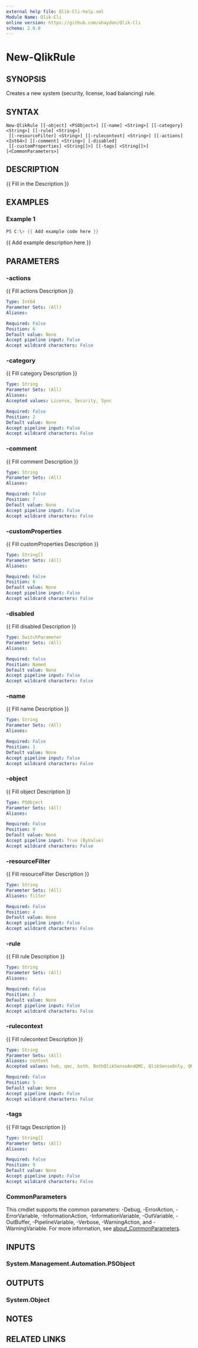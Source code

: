 ```yaml
---
external help file: Qlik-Cli-help.xml
Module Name: Qlik-Cli
online version: https://github.com/ahaydon/Qlik-Cli
schema: 2.0.0
---
```


# New-QlikRule

## SYNOPSIS
Creates a new system (security, license, load balancing) rule.

## SYNTAX

```
New-QlikRule [[-object] <PSObject>] [[-name] <String>] [[-category] <String>] [[-rule] <String>]
 [[-resourceFilter] <String>] [[-rulecontext] <String>] [[-actions] <Int64>] [[-comment] <String>] [-disabled]
 [[-customProperties] <String[]>] [[-tags] <String[]>] [<CommonParameters>]
```

## DESCRIPTION
{{ Fill in the Description }}

## EXAMPLES

### Example 1
```powershell
PS C:\> {{ Add example code here }}
```

{{ Add example description here }}

## PARAMETERS

### -actions
{{ Fill actions Description }}

```yaml
Type: Int64
Parameter Sets: (All)
Aliases:

Required: False
Position: 6
Default value: None
Accept pipeline input: False
Accept wildcard characters: False
```

### -category
{{ Fill category Description }}

```yaml
Type: String
Parameter Sets: (All)
Aliases:
Accepted values: License, Security, Sync

Required: False
Position: 2
Default value: None
Accept pipeline input: False
Accept wildcard characters: False
```

### -comment
{{ Fill comment Description }}

```yaml
Type: String
Parameter Sets: (All)
Aliases:

Required: False
Position: 7
Default value: None
Accept pipeline input: False
Accept wildcard characters: False
```

### -customProperties
{{ Fill customProperties Description }}

```yaml
Type: String[]
Parameter Sets: (All)
Aliases:

Required: False
Position: 8
Default value: None
Accept pipeline input: False
Accept wildcard characters: False
```

### -disabled
{{ Fill disabled Description }}

```yaml
Type: SwitchParameter
Parameter Sets: (All)
Aliases:

Required: False
Position: Named
Default value: None
Accept pipeline input: False
Accept wildcard characters: False
```

### -name
{{ Fill name Description }}

```yaml
Type: String
Parameter Sets: (All)
Aliases:

Required: False
Position: 1
Default value: None
Accept pipeline input: False
Accept wildcard characters: False
```

### -object
{{ Fill object Description }}

```yaml
Type: PSObject
Parameter Sets: (All)
Aliases:

Required: False
Position: 0
Default value: None
Accept pipeline input: True (ByValue)
Accept wildcard characters: False
```

### -resourceFilter
{{ Fill resourceFilter Description }}

```yaml
Type: String
Parameter Sets: (All)
Aliases: filter

Required: False
Position: 4
Default value: None
Accept pipeline input: False
Accept wildcard characters: False
```

### -rule
{{ Fill rule Description }}

```yaml
Type: String
Parameter Sets: (All)
Aliases:

Required: False
Position: 3
Default value: None
Accept pipeline input: False
Accept wildcard characters: False
```

### -rulecontext
{{ Fill rulecontext Description }}

```yaml
Type: String
Parameter Sets: (All)
Aliases: context
Accepted values: hub, qmc, both, BothQlikSenseAndQMC, QlikSenseOnly, QMCOnly

Required: False
Position: 5
Default value: None
Accept pipeline input: False
Accept wildcard characters: False
```

### -tags
{{ Fill tags Description }}

```yaml
Type: String[]
Parameter Sets: (All)
Aliases:

Required: False
Position: 9
Default value: None
Accept pipeline input: False
Accept wildcard characters: False
```

### CommonParameters
This cmdlet supports the common parameters: -Debug, -ErrorAction, -ErrorVariable, -InformationAction, -InformationVariable, -OutVariable, -OutBuffer, -PipelineVariable, -Verbose, -WarningAction, and -WarningVariable. For more information, see [about_CommonParameters](http://go.microsoft.com/fwlink/?LinkID=113216).

## INPUTS

### System.Management.Automation.PSObject

## OUTPUTS

### System.Object
## NOTES

## RELATED LINKS
